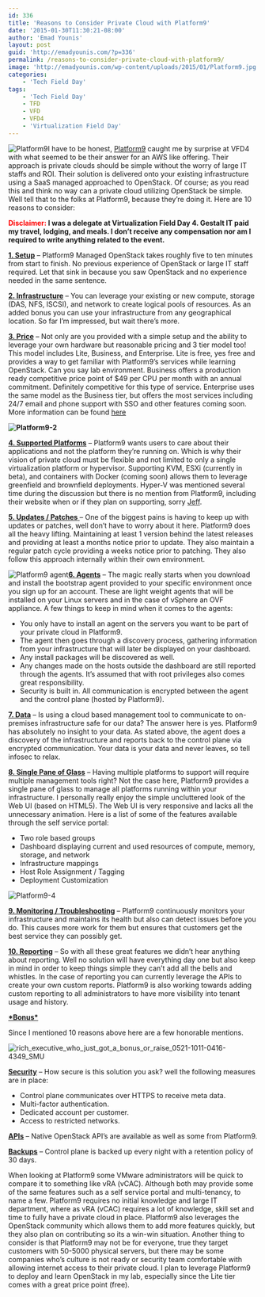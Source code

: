 ```yaml
---
id: 336
title: 'Reasons to Consider Private Cloud with Platform9'
date: '2015-01-30T11:30:21-08:00'
author: 'Emad Younis'
layout: post
guid: 'http://emadyounis.com/?p=336'
permalink: /reasons-to-consider-private-cloud-with-platform9/
image: 'http://emadyounis.com/wp-content/uploads/2015/01/Platform9.jpg'
categories:
    - 'Tech Field Day'
tags:
    - 'Tech Field Day'
    - TFD
    - VFD
    - VFD4
    - 'Virtualization Field Day'
---
```


![Platform9](https://younise.github.io/assets/img/2015/01/Platform9.jpg?resize=254%2C147)I have to be honest, [Platform9](http://platform9.com/) caught me by surprise at VFD4 with what seemed to be their answer for an AWS like offering. Their approach is private clouds should be simple without the worry of large IT staffs and ROI. Their solution is delivered onto your existing infrastructure using a SaaS managed approached to OpenStack. Of course; as you read this and think no way can a private cloud utilizing OpenStack be simple. Well tell that to the folks at Platform9, because they’re doing it. Here are 10 reasons to consider:

**<span style="color: #ff0000;">Disclaimer:</span> I was a delegate at Virtualization Field Day 4. Gestalt IT paid my travel, lodging, and meals. I don’t receive any compensation nor am I required to write anything related to the event.**

<span style="text-decoration: underline;">**1. Setup**</span> – Platform9 Managed OpenStack takes roughly five to ten minutes from start to finish. No previous experience of OpenStack or large IT staff required. Let that sink in because you saw OpenStack and no experience needed in the same sentence.

<span style="text-decoration: underline;">**2. Infrastructure**</span> – You can leverage your existing or new compute, storage (DAS, NFS, ISCSI), and network to create logical pools of resources. As an added bonus you can use your infrastructure from any geographical location. So far I’m impressed, but wait there’s more.

<span style="text-decoration: underline;">**3. Price**</span> – Not only are you provided with a simple setup and the ability to leverage your own hardware but reasonable pricing and 3 tier model too! This model includes Lite, Business, and Enterprise. Lite is free, yes free and provides a way to get familiar with Platform9’s services while learning OpenStack. Can you say lab environment. Business offers a production ready competitive price point of $49 per CPU per month with an annual commitment. Definitely competitive for this type of service. Enterprise uses the same model as the Business tier, but offers the most services including 24/7 email and phone support with SSO and other features coming soon. More information can be found [here](http://platform9.com/product/pricing.html)

**![Platform9-2](https://younise.github.io/assets/img/2015/01/Platform9-2.jpg?resize=487%2C292)**

**<span style="text-decoration: underline;">4. Supported Platforms</span>** – Platform9 wants users to care about their applications and not the platform they’re running on. Which is why their vision of private cloud must be flexible and not limited to only a single virtualization platform or hypervisor. Supporting KVM, ESXi (currently in beta), and containers with Docker (coming soon) allows them to leverage greenfield and brownfield deployments. Hyper-V was mentioned several time during the discussion but there is no mention from Platform9, including their website when or if they plan on supporting, sorry [Jeff](https://twitter.com/agnostic_node1).

<span style="text-decoration: underline;">**5. Updates / Patches** </span>– One of the biggest pains is having to keep up with updates or patches, well don’t have to worry about it here. Platform9 does all the heavy lifting. Maintaining at least 1 version behind the latest releases and providing at least a months notice prior to update. They also maintain a regular patch cycle providing a weeks notice prior to patching. They also follow this approach internally within their own environment.

![Platform9 agent](https://younise.github.io/assets/img/2015/01/Platform9-agent.jpg?resize=176%2C71)<span style="text-decoration: underline;">**6. Agents**</span> – The magic really starts when you download and install the bootstrap agent provided to your specific environment once you sign up for an account. These are light weight agents that will be installed on your Linux servers and in the case of vSphere an OVF appliance. A few things to keep in mind when it comes to the agents:

- You only have to install an agent on the servers you want to be part of your private cloud in Platform9.
- The agent then goes through a discovery process, gathering information from your infrastructure that will later be displayed on your dashboard.
- Any install packages will be discovered as well.
- Any changes made on the hosts outside the dashboard are still reported through the agents. It’s assumed that with root privileges also comes great responsibility.
- Security is built in. All communication is encrypted between the agent and the control plane (hosted by Platform9).

<span style="text-decoration: underline;">**7. Data**</span> – Is using a cloud based management tool to communicate to on-premises infrastructure safe for our data? The answer here is yes. Platform9 has absolutely no insight to your data. As stated above, the agent does a discovery of the infrastructure and reports back to the control plane via encrypted communication. Your data is your data and never leaves, so tell infosec to relax.

<span style="text-decoration: underline;">**8. Single Pane of Glass**</span> – Having multiple platforms to support will require multiple management tools right? Not the case here, Platform9 provides a single pane of glass to manage all platforms running within your infrastructure. I personally really enjoy the simple uncluttered look of the Web UI (based on HTML5). The Web UI is very responsive and lacks all the unnecessary animation. Here is a list of some of the features available through the self service portal:

- Two role based groups
- Dashboard displaying current and used resources of compute, memory, storage, and network
- Infrastructure mappings
- Host Role Assignment / Tagging
- Deployment Customization

![Platform9-4](https://younise.github.io/assets/img/2015/01/Platform9-4.jpg?resize=1024%2C210)

**<span style="text-decoration: underline;">9. Monitoring / Troubleshooting</span>** – Platform9 continuously monitors your infrastructure and maintains its health but also can detect issues before you do. This causes more work for them but ensures that customers get the best service they can possibly get.

<span style="text-decoration: underline;">**10. Reporting**</span> – So with all these great features we didn’t hear anything about reporting. Well no solution will have everything day one but also keep in mind in order to keep things simple they can’t add all the bells and whistles. In the case of reporting you can currently leverage the APIs to create your own custom reports. Platform9 is also working towards adding custom reporting to all administrators to have more visibility into tenant usage and history.

<span style="text-decoration: underline;">**\*Bonus\***</span>

Since I mentioned 10 reasons above here are a few honorable mentions.

![rich_executive_who_just_got_a_bonus_or_raise_0521-1011-0416-4349_SMU](https://younise.github.io/assets/img/2015/01/rich_executive_who_just_got_a_bonus_or_raise_0521-1011-0416-4349_SMU.jpg?resize=150%2C144)

<span style="text-decoration: underline;">**Security**</span> – How secure is this solution you ask? well the following measures are in place:

- Control plane communicates over HTTPS to receive meta data.
- Multi-factor authentication.
- Dedicated account per customer.
- Access to restricted networks.

<span style="text-decoration: underline;">**APIs**</span> – Native OpenStack API’s are available as well as some from Platform9.

<span style="text-decoration: underline;">**Backups**</span> – Control plane is backed up every night with a retention policy of 30 days.

When looking at Platform9 some VMware administrators will be quick to compare it to something like vRA (vCAC). Although both may provide some of the same features such as a self service portal and multi-tenancy, to name a few. Platform9 requires no initial knowledge and large IT department, where as vRA (vCAC) requires a lot of knowledge, skill set and time to fully have a private cloud in place. Platform9 also leverages the OpenStack community which allows them to add more features quickly, but they also plan on contributing so its a win-win situation. Another thing to consider is that Platform9 may not be for everyone, true they target customers with 50-5000 physical servers, but there may be some companies who’s culture is not ready or security team comfortable with allowing internet access to their private cloud. I plan to leverage Platform9 to deploy and learn OpenStack in my lab, especially since the Lite tier comes with a great price point (free).
